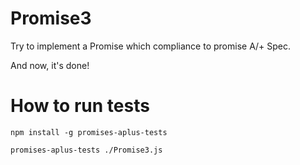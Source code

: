 # Promise3
Try to implement a Promise which compliance to promise A/+ Spec.

And now, it's done!

# How to run tests

`npm install -g promises-aplus-tests`

`promises-aplus-tests ./Promise3.js`
